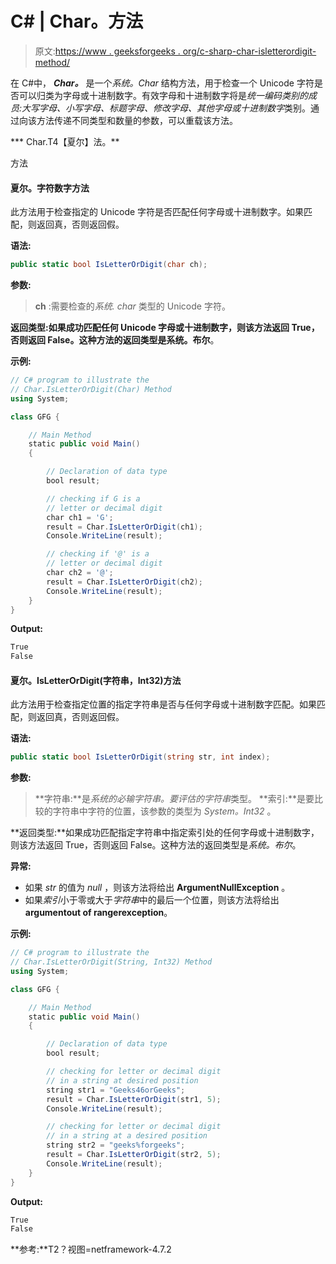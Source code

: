 # C# | Char。方法

> 原文:[https://www . geeksforgeeks . org/c-sharp-char-isletterordigit-method/](https://www.geeksforgeeks.org/c-sharp-char-isletterordigit-method/)

在 C#中， ***Char。*** 是一个*系统。Char* 结构方法，用于检查一个 Unicode 字符是否可以归类为字母或十进制数字。有效字母和十进制数字将是*统一编码类别的成员:大写字母、小写字母、标题字母、修改字母、其他字母或十进制数字*类别。通过向该方法传递不同类型和数量的参数，可以重载该方法。

***   Char.T4【夏尔】法。**

方法

#### 夏尔。字符数字方法

此方法用于检查指定的 Unicode 字符是否匹配任何字母或十进制数字。如果匹配，则返回真，否则返回假。

**语法:**

```cs
public static bool IsLetterOrDigit(char ch);
```

**参数:**

> **ch** :需要检查的*系统. char* 类型的 Unicode 字符。

**返回类型:**如果成功匹配任何 Unicode 字母或十进制数字，则该方法返回 True，否则返回 False。这种方法的返回类型是**系统。布尔**。

**示例:**

```cs
// C# program to illustrate the
// Char.IsLetterOrDigit(Char) Method
using System;

class GFG {

    // Main Method
    static public void Main()
    {

        // Declaration of data type
        bool result;

        // checking if G is a
        // letter or decimal digit
        char ch1 = 'G';
        result = Char.IsLetterOrDigit(ch1);
        Console.WriteLine(result);

        // checking if '@' is a
        // letter or decimal digit
        char ch2 = '@';
        result = Char.IsLetterOrDigit(ch2);
        Console.WriteLine(result);
    }
}
```

**Output:**

```cs
True
False

```

#### 夏尔。IsLetterOrDigit(字符串，Int32)方法

此方法用于检查指定位置的指定字符串是否与任何字母或十进制数字匹配。如果匹配，则返回真，否则返回假。

**语法:**

```cs
public static bool IsLetterOrDigit(string str, int index);
```

**参数:**

> **字符串:**是*系统的必输字符串。要评估的字符串*类型。
> **索引:**是要比较的字符串中字符的位置，该参数的类型为 *System。Int32* 。

**返回类型:**如果成功匹配指定字符串中指定索引处的任何字母或十进制数字，则该方法返回 True，否则返回 False。这种方法的返回类型是*系统。布尔*。

**异常:**

*   如果 *str* 的值为 *null* ，则该方法将给出 **ArgumentNullException** 。
*   如果*索引*小于零或大于*字符串*中的最后一个位置，则该方法将给出**argumentout of rangerexception**。

**示例:**

```cs
// C# program to illustrate the
// Char.IsLetterOrDigit(String, Int32) Method
using System;

class GFG {

    // Main Method
    static public void Main()
    {

        // Declaration of data type
        bool result;

        // checking for letter or decimal digit
        // in a string at desired position
        string str1 = "Geeks46orGeeks";
        result = Char.IsLetterOrDigit(str1, 5);
        Console.WriteLine(result);

        // checking for letter or decimal digit
        // in a string at a desired position
        string str2 = "geeks%forgeeks";
        result = Char.IsLetterOrDigit(str2, 5);
        Console.WriteLine(result);
    }
}
```

**Output:**

```cs
True
False

```

**参考:**T2？视图=netframework-4.7.2